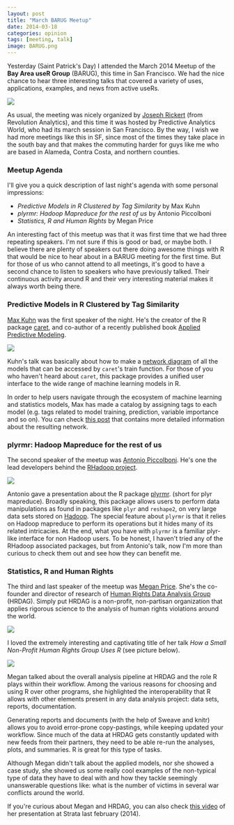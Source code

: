 ```yaml
---
layout: post
title: "March BARUG Meetup"
date: 2014-03-18
categories: opinion
tags: [meeting, talk]
image: BARUG.png
---
```


Yesterday (Saint Patrick's Day) I attended the March 2014 Meetup of the **Bay Area useR Group** (BARUG), 
this time in San Francisco. We had the nice chance to hear three interesting talks that 
covered a variety of uses, applications, examples, and news from active useRs.

<!--more-->

<img class="centered" src="{{ site.baseurl }}/images/blog/BARUG.png" />

As usual, the meeting was nicely organized by [Joseph Rickert](http://www.linkedin.com/pub/joseph-rickert/0/a96/a45) 
(from Revolution Analytics), and this time it was hosted by Predictive Analytics World, 
who had its march session in San Francisco. By the way, I wish we had more meetings like 
this in SF, since most of the times they take place in the south bay and that makes the 
commuting harder for guys like me who are based in Alameda, Contra Costa, and northern counties.


### Meetup Agenda

I'll give you a quick description of last night's agenda with some personal impressions:

- *Predictive Models in R Clustered by Tag Similarity* by Max Kuhn
- *plyrmr: Hadoop Mapreduce for the rest of us* by Antonio Piccolboni
- *Statistics, R and Human Rights* by Megan Price

An interesting fact of this meetup was that it was first time that we had three repeating 
speakers. I'm not sure if this is good or bad, or maybe both. I believe there are plenty 
of speakers out there doing awesome things with R that would be nice to hear about in a BARUG 
meeting for the first time. But for those of us who cannot attend to all meetings, it's good 
to have a second chance to listen to speakers who have previously talked. Their continuous 
activity around R and their very interesting material makes it always worth being there.


### Predictive Models in R Clustered by Tag Similarity

[Max Kuhn](http://www.linkedin.com/pub/max-kuhn/10/a91/864) was the first speaker of the 
night. He's the creator of the R package [caret](http://caret.r-forge.r-project.org/), 
and co-author of a recently published book [Applied Predictive Modeling](http://appliedpredictivemodeling.com/).

<img class="centered" src="{{ site.baseurl }}/images/blog/max_kuhn.jpg" />

Kuhn's talk was basically about how to make a [network diagram](http://caret.r-forge.r-project.org/similarity.html) 
of all the models that can be accessed by ```caret```'s train function. For those of you who 
haven't heard about ```caret```, this package provides a unified user interface to the wide 
range of machine learning models in R. 

In order to help users navigate through the ecosystem of machine learning and statistics 
models, Max has made a catalog by assigning tags to each model (e.g. tags related to 
model training, prediction, variable importance and so on). You can check 
[this post](http://blog.revolutionanalytics.com/2014/01/predictive-models-in-r-clustered-by-tag-similarity-1.html) 
that contains more detailed information about the resulting network.


### plyrmr: Hadoop Mapreduce for the rest of us

The second speaker of the meetup was [Antonio Piccolboni](http://piccolboni.info/). He's 
one the lead developers behind the [RHadoop project](https://github.com/RevolutionAnalytics/RHadoop/wiki).

<img class="centered" src="{{ site.baseurl }}/images/blog/antonio_piccolboni.jpg" />

Antonio gave a presentation about the R package [plyrmr](https://github.com/RevolutionAnalytics/RHadoop/wiki/plyrmr). 
(short for plyr mapreduce). Broadly speaking, this package allows users to perform data 
manipulations as found in packages like ```plyr``` and ```reshape2```, on very large data sets stored 
on [Hadoop](http://en.wikipedia.org/wiki/Apache_Hadoop). The special feature about 
```plyrmr``` is that it relies on Hadoop mapreduce to 
perform its operations but it hides many of its related intricacies. At the end, what you 
have with ```plyrmr``` is a familiar plyr-like interface for non Hadoop users. To be 
honest, I haven't tried any of the RHadoop associated packages, but from Antonio's talk, 
now I'm more than curious to check them out and see how they can benefit me.


### Statistics, R and Human Rights

The third and last speaker of the meetup was [Megan Price](https://hrdag.org/meganprice/). 
She's the co-founder and director of research of [Human Rights Data Analysis Group](https://hrdag.org/) (HRDAG). 
Simply put HRDAG is a non-profit, non-partisan organization that applies rigorous science 
to the analysis of human rights violations around the world.

<img class="centered" src="{{ site.baseurl }}/images/blog/megan_price.jpg" />

I loved the extremely interesting and captivating title of her talk 
*How a Small Non-Profit Human Rights Group Uses R* (see picture below). 

<img class="centered" src="{{ site.baseurl }}/images/blog/hrdag_slide.jpg" />

Megan talked about the overall analysis pipeline at HRDAG and the role R plays within 
their workflow. Among the various reasons for choosing and using R over other programs, 
she highlighted the interoperability that R allows with other elements present in any data analysis 
project: data sets, reports, documentation. 

Generating reports and documents (with the help of Sweave and knitr) allows you to avoid 
error-prone copy-pastings, while keeping updated your workflow. Since much of the data at 
HRDAG gets constantly updated with new feeds from their partners, they need to be able 
re-run the analyses, plots, and summaries. R is great for this type of tasks.

Although Megan didn't talk about the applied models, nor she showed a case study, 
she showed us some really cool examples of the non-typical type of data they have to deal 
with and how they tackle seemingly unanswerable questions like: what is the number of 
victims in several war conflicts around the world.

If you're curious about Megan and HRDAG, you can also check 
[this video](https://www.youtube.com/watch?v=Rtcj3uPg8U0&list=PL055Epbe6d5YX_cD2IDr4dK9Da0Vh6YgI&feature=share&index=14) 
of her presentation at Strata last february (2014).